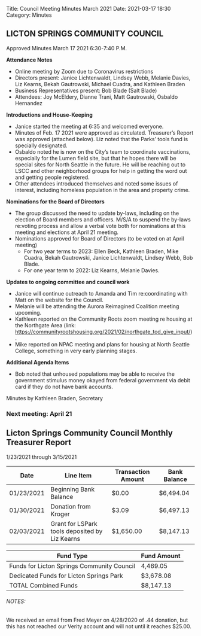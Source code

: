 Title: Council Meeting Minutes March 2021
Date: 2021-03-17 18:30
Category: Minutes


## LICTON SPRINGS COMMUNITY COUNCIL

Approved Minutes March 17 2021 6:30-7:40 P.M.

**Attendance Notes**
- Online meeting by Zoom due to Coronavirus restrictions
- Directors present: Janice Lichtenwaldt, Lindsey Webb, Melanie Davies, Liz Kearns, Bekah Gautrowski, Michael Cuadra, and Kathleen Braden
- Business Representatives present: Bob Blade (Salt Blade) 
- Attendees: Joy McEldery, Dianne Trani, Matt Gautrowski, Osbaldo Hernandez

**Introductions and House-Keeping**
- Janice started the meeting at 6:35 and welcomed everyone.  
- Minutes of  Feb. 17 2021 were approved as circulated. Treasurer’s Report was approved (attached below). Liz noted that the Parks’ tools fund is specially designated.
- Osbaldo noted he is now on the City’s team to coordinate vaccinations, especially for the Lumen field site, but that he hopes there will be special sites for North Seattle in the future. He will be reaching out to LSCC and other neighborhood groups for help in getting the word out and getting people registered.
- Other attendees introduced themselves and noted some issues of interest, including homeless population in the area and property crime.

**Nominations for the Board of Directors**
- The group discussed the need to update by-laws, including on the election of Board members and officers. M/S/A to suspend the by-laws re:voting process and allow a verbal vote both for nominations at this meeting and elections at April 21 meeting. 
- Nominations approved for Board of Directors (to be voted on at April meeting) 
  - For two year terms to 2023: Ellen Beck, Kathleen Braden, Mike Cuadra, Bekah Gautrowski, Janice Lichtenwaldt, Lindsey Webb, Bob Blade. 
  - For one year term to 2022: Liz Kearns, Melanie Davies. 

**Updates to ongoing committee and council work**
- Janice will continue outreach to Amanda and Tim re:coordinating with Matt on the website for the Council.
- Melanie will be attending the Aurora Reimagined Coalition meeting upcoming.
- Kathleen reported on the Community Roots zoom meeting re housing at the Northgate Area (link: https://communityrootshousing.org/2021/02/northgate_tod_give_input/) .
- Mike reported on NPAC meeting and plans for housing at North Seattle College, something in very early planning stages.

**Additional Agenda Items**
- Bob noted that unhoused populations may be able to receive the government stimulus money okayed from federal government via debit card if they do not have bank accounts.

Minutes by Kathleen Braden, Secretary

### Next meeting: April 21

## Licton Springs Community Council Monthly Treasurer Report 

1/23/2021 through 3/15/2021

Date | Line Item | Transaction Amount | Bank Balance  
------------ | ------------- | ------------- | -------------
01/23/2021  | Beginning Bank Balance  | $0.00  | $6,494.04
01/30/2021  | Donation from Kroger  | $3.09  | $6,497.13
02/03/2021  | Grant for LSPark tools deposited by Liz Kearns  | $1,650.00  | $8,147.13

Fund Type | Fund Amount
------------ | -------------
Funds for Licton Springs Community Council | 4,469.05
Dedicated Funds for Licton Springs Park | $3,678.08
TOTAL Combined Funds | $8,147.13


###### NOTES:  

We received an email from Fred Meyer on 4/28/2020 of .44 donation, but this has not reached our Verity account and will not until it reaches $25.00.
